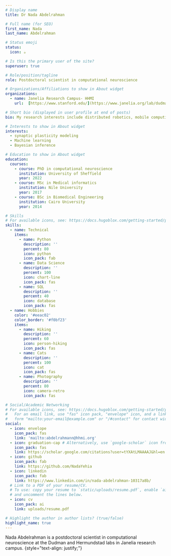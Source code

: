 ```yaml
---
# Display name
title: Dr Nada Abdelrahman

# Full name (for SEO)
first_name: Nada
last_name: Abdelrahman

# Status emoji
status:
  icon: ☕️

# Is this the primary user of the site?
superuser: true

# Role/position/tagline
role: Postdoctoral scientist in computational neuroscience

# Organizations/Affiliations to show in About widget
organizations:
  - name: Janelia Research Campus- HHMI
    url:  [https://www.stanford.edu/](https://www.janelia.org/lab/dudman-lab/)

# Short bio (displayed in user profile at end of posts)
bio: My research interests include distributed robotics, mobile computing and programmable matter.

# Interests to show in About widget
interests:
  - synaptic plasticity modeling
  - Machine learning
  - Bayesian inference

# Education to show in About widget
education:
  courses:
    - course: PhD in computational neuroscience
      institution: University of Sheffield
      year: 2022
    - course: MSc in Medical informatics
      institution: Nile University
      year: 2017
    - course: BSc in Biomedical Engineering
      institution: Cairo University
      year: 2014

# Skills
# For available icons, see: https://docs.hugoblox.com/getting-started/page-builder/#icons
skills:
  - name: Technical
    items:
      - name: Python
        description: ''
        percent: 80
        icon: python
        icon_pack: fab
      - name: Data Science
        description: ''
        percent: 100
        icon: chart-line
        icon_pack: fas
      - name: SQL
        description: ''
        percent: 40
        icon: database
        icon_pack: fas
  - name: Hobbies
    color: '#eeac02'
    color_border: '#f0bf23'
    items:
      - name: Hiking
        description: ''
        percent: 60
        icon: person-hiking
        icon_pack: fas
      - name: Cats
        description: ''
        percent: 100
        icon: cat
        icon_pack: fas
      - name: Photography
        description: ''
        percent: 80
        icon: camera-retro
        icon_pack: fas

# Social/Academic Networking
# For available icons, see: https://docs.hugoblox.com/getting-started/page-builder/#icons
#   For an email link, use "fas" icon pack, "envelope" icon, and a link in the
#   form "mailto:your-email@example.com" or "/#contact" for contact widget.
social:
  - icon: envelope
    icon_pack: fas
    link: 'mailto:abdelrahmann@hhmi.org'
  - icon: graduation-cap # Alternatively, use `google-scholar` icon from `ai` icon pack
    icon_pack: fas
    link: https://scholar.google.com/citations?user=tYXAtLMAAAAJ&hl=en
  - icon: github
    icon_pack: fab
    link: https://github.com/NadaYehia
  - icon: linkedin
    icon_pack: fab
    link: https://www.linkedin.com/in/nada-abdelrahman-10317a8b/
  # Link to a PDF of your resume/CV.
  # To use: copy your resume to `static/uploads/resume.pdf`, enable `ai` icons in `params.yaml`,
  # and uncomment the lines below.
  - icon: cv
    icon_pack: ai
    link: uploads/resume.pdf

# Highlight the author in author lists? (true/false)
highlight_name: true
---
```


Nada Abdelrahman is a postdoctoral scientist in computational neuroscience at the Dudman and Hermundstad labs in Janelia research campus. 
{style="text-align: justify;"}
